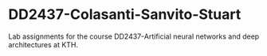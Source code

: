 # DD2437-Colasanti-Sanvito-Stuart
Lab assignments for the course DD2437-Artificial neural networks and deep architectures at KTH.
